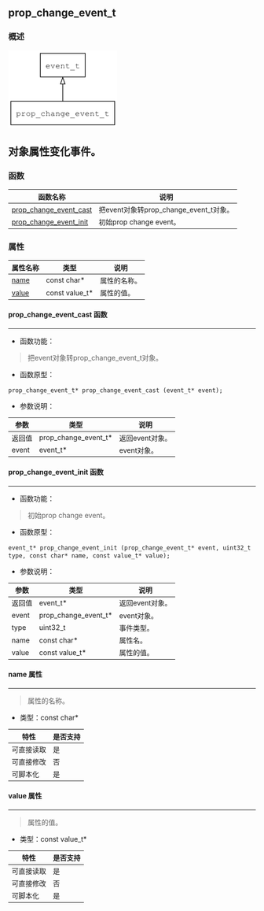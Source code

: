 ## prop\_change\_event\_t
### 概述
![image](images/prop_change_event_t_0.png)

对象属性变化事件。
----------------------------------
### 函数
<p id="prop_change_event_t_methods">

| 函数名称 | 说明 | 
| -------- | ------------ | 
| <a href="#prop_change_event_t_prop_change_event_cast">prop\_change\_event\_cast</a> | 把event对象转prop_change_event_t对象。 |
| <a href="#prop_change_event_t_prop_change_event_init">prop\_change\_event\_init</a> | 初始prop change event。 |
### 属性
<p id="prop_change_event_t_properties">

| 属性名称 | 类型 | 说明 | 
| -------- | ----- | ------------ | 
| <a href="#prop_change_event_t_name">name</a> | const char* | 属性的名称。 |
| <a href="#prop_change_event_t_value">value</a> | const value\_t* | 属性的值。 |
#### prop\_change\_event\_cast 函数
-----------------------

* 函数功能：

> <p id="prop_change_event_t_prop_change_event_cast">把event对象转prop_change_event_t对象。

* 函数原型：

```
prop_change_event_t* prop_change_event_cast (event_t* event);
```

* 参数说明：

| 参数 | 类型 | 说明 |
| -------- | ----- | --------- |
| 返回值 | prop\_change\_event\_t* | 返回event对象。 |
| event | event\_t* | event对象。 |
#### prop\_change\_event\_init 函数
-----------------------

* 函数功能：

> <p id="prop_change_event_t_prop_change_event_init">初始prop change event。

* 函数原型：

```
event_t* prop_change_event_init (prop_change_event_t* event, uint32_t type, const char* name, const value_t* value);
```

* 参数说明：

| 参数 | 类型 | 说明 |
| -------- | ----- | --------- |
| 返回值 | event\_t* | 返回event对象。 |
| event | prop\_change\_event\_t* | event对象。 |
| type | uint32\_t | 事件类型。 |
| name | const char* | 属性名。 |
| value | const value\_t* | 属性的值。 |
#### name 属性
-----------------------
> <p id="prop_change_event_t_name">属性的名称。

* 类型：const char*

| 特性 | 是否支持 |
| -------- | ----- |
| 可直接读取 | 是 |
| 可直接修改 | 否 |
| 可脚本化   | 是 |
#### value 属性
-----------------------
> <p id="prop_change_event_t_value">属性的值。

* 类型：const value\_t*

| 特性 | 是否支持 |
| -------- | ----- |
| 可直接读取 | 是 |
| 可直接修改 | 否 |
| 可脚本化   | 是 |
